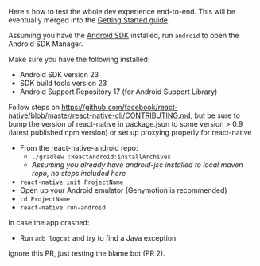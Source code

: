 Here's how to test the whole dev experience end-to-end. This will be eventually merged into the [Getting Started guide](https://facebook.github.io/react-native/docs/getting-started.html).

Assuming you have the [Android SDK](https://developer.android.com/sdk/installing/index.html) installed, run `android` to open the Android SDK Manager.

Make sure you have the following installed:

- Android SDK version 23
- SDK build tools version 23
- Android Support Repository 17 (for Android Support Library)

Follow steps on https://github.com/facebook/react-native/blob/master/react-native-cli/CONTRIBUTING.md, but be sure to bump the version of react-native in package.json to some version > 0.9 (latest published npm version) or set up proxying properly for react-native

- From the react-native-android repo:
  - `./gradlew :ReactAndroid:installArchives`
  - *Assuming you already have android-jsc installed to local maven repo, no steps included here*
- `react-native init ProjectName`
- Open up your Android emulator (Genymotion is recommended)
- `cd ProjectName`
- `react-native run-android`

In case the app crashed:

- Run `adb logcat` and try to find a Java exception

Ignore this PR, just testing the blame bot (PR 2).
